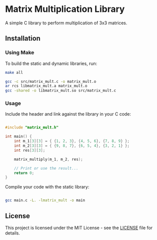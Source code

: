 # Matrix Multiplication Library

A simple C library to perform multiplication of 3x3 matrices.

## Installation

### Using Make

To build the static and dynamic libraries, run:

```sh
make all

gcc -c src/matrix_mult.c -o matrix_mult.o
ar rcs libmatrix_mult.a matrix_mult.o
gcc -shared -o libmatrix_mult.so src/matrix_mult.c
```

### Usage

Include the header and link against the library in your C code:

```c

#include "matrix_mult.h"

int main() {
    int m_1[3][3] = { {1, 2, 3}, {4, 5, 6}, {7, 8, 9} };
    int m_2[3][3] = { {9, 8, 7}, {6, 5, 4}, {3, 2, 1} };
    int res[3][3];

    matrix_multiply(m_1, m_2, res);

    // Print or use the result...
    return 0;
}
```

Compile your code with the static library:

```sh

gcc main.c -L. -lmatrix_mult -o main
```

## License

This project is licensed under the MIT License - see the [LICENSE](LICENSE) file for details.
